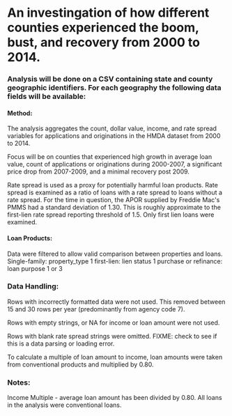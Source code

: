 # An investingation of how different counties experienced the boom, bust, and recovery from 2000 to 2014.

### Analysis will be done on a CSV containing state and county geographic identifiers. For each geography the following data fields will be available:


#### Method:
The analysis aggregates the count, dollar value, income, and rate spread variables for applications and originations in the HMDA dataset from 2000 to 2014.

Focus will be on counties that experienced high growth in average loan value, count of applications or originations during 2000-2007, a significant price drop from 2007-2009, and a minimal recovery post 2009.

Rate spread is used as a proxy for potentially harmful loan products. Rate spread is examined as a ratio of loans with a rate spread to loans without a rate spread. For the time in question, the APOR supplied by Freddie Mac's PMMS had a standard deviation of 1.30. This is roughly approximate to the first-lien rate spread reporting threshold of 1.5. Only first lien loans were examined.

#### Loan Products:
Data were filtered to allow valid comparison between properties and loans.
Single-family: property_type 1
first-lien: lien status 1
purchase or refinance: loan purpose 1 or 3

### Data Handling:
Rows with incorrectly formatted data were not used. This removed between 15 and 30 rows per year (predominantly from agency code 7).

Rows with empty strings, or NA for income or loan amount were not used.

Rows with blank rate spread strings were omitted. FIXME: check to see if this is a data parsing or loading error.

To calculate a multiple of loan amount to income, loan amounts were taken from conventional products and multiplied by 0.80.

### Notes:
Income Multiple - average loan amount has been divided by 0.80. All loans in the analysis were conventional loans.

